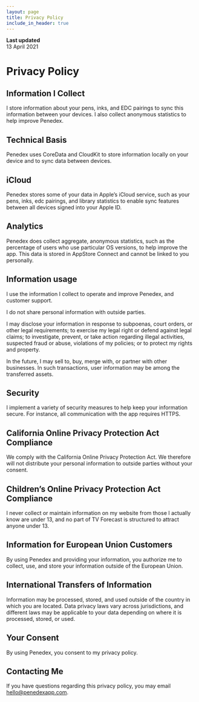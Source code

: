 ```yaml
---
layout: page
title: Privacy Policy
include_in_header: true
---
```


**Last updated**  
13 April 2021

# Privacy Policy

## Information I Collect

I store information about your pens, inks, and EDC pairings to sync this information between your devices. I also collect anonymous statistics to help improve Penedex.

## Technical Basis

Penedex uses CoreData and CloudKit to store information locally on your device and to sync data between devices.

## iCloud

Penedex stores some of your data in Apple’s iCloud service, such as your pens, inks, edc pairings, and library statistics to enable sync features between all devices signed into your Apple ID.

## Analytics
Penedex does collect aggregate, anonymous statistics, such as the percentage of users who use particular OS versions, to help improve the app. This data is stored in AppStore Connect and cannot be linked to you personally. 

## Information usage

I use the information I collect to operate and improve Penedex, and customer support.

I do not share personal information with outside parties.

I may disclose your information in response to subpoenas, court orders, or other legal requirements; to exercise my legal right or defend against legal claims; to investigate, prevent, or take action regarding illegal activities, suspected fraud or abuse, violations of my policies; or to protect my rights and property.

In the future, I may sell to, buy, merge with, or partner with other businesses. In such transactions, user information may be among the transferred assets.

## Security

I implement a variety of security measures to help keep your information secure. For instance, all communication with the app requires HTTPS.

## California Online Privacy Protection Act Compliance
We comply with the California Online Privacy Protection Act. We therefore will not distribute your personal information to outside parties without your consent.

## Children’s Online Privacy Protection Act Compliance

I never collect or maintain information on my website from those I actually know are under 13, and no part of TV Forecast is structured to attract anyone under 13.

## Information for European Union Customers

By using Penedex and providing your information, you authorize me to collect, use, and store your information outside of the European Union.

## International Transfers of Information

Information may be processed, stored, and used outside of the country in which you are located. Data privacy laws vary across jurisdictions, and different laws may be applicable to your data depending on where it is processed, stored, or used.

## Your Consent

By using Penedex, you consent to my privacy policy.

## Contacting Me

If you have questions regarding this privacy policy, you may email hello@penedexapp.com.

